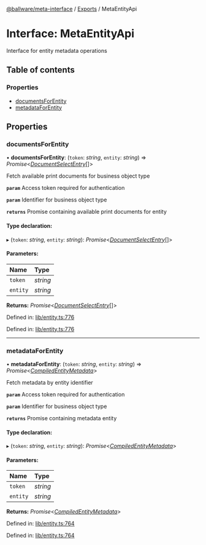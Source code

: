 [@ballware/meta-interface](../README.md) / [Exports](../modules.md) / MetaEntityApi

# Interface: MetaEntityApi

Interface for entity metadata operations

## Table of contents

### Properties

- [documentsForEntity](metaentityapi.md#documentsforentity)
- [metadataForEntity](metaentityapi.md#metadataforentity)

## Properties

### documentsForEntity

• **documentsForEntity**: (`token`: *string*, `entity`: *string*) => *Promise*<[*DocumentSelectEntry*](documentselectentry.md)[]\>

Fetch available print documents for business object type

**`param`** Access token required for authentication

**`param`** Identifier for business object type

**`returns`** Promise containing available print documents for entity

#### Type declaration:

▸ (`token`: *string*, `entity`: *string*): *Promise*<[*DocumentSelectEntry*](documentselectentry.md)[]\>

#### Parameters:

Name | Type |
:------ | :------ |
`token` | *string* |
`entity` | *string* |

**Returns:** *Promise*<[*DocumentSelectEntry*](documentselectentry.md)[]\>

Defined in: [lib/entity.ts:776](https://github.com/ballware/ballware-client/blob/c9efe3e/libs/meta-interface/src/lib/entity.ts#L776)

Defined in: [lib/entity.ts:776](https://github.com/ballware/ballware-client/blob/c9efe3e/libs/meta-interface/src/lib/entity.ts#L776)

___

### metadataForEntity

• **metadataForEntity**: (`token`: *string*, `entity`: *string*) => *Promise*<[*CompiledEntityMetadata*](compiledentitymetadata.md)\>

Fetch metadata by entity identifier

**`param`** Access token required for authentication

**`param`** Identifier for business object type

**`returns`** Promise containing metadata entity

#### Type declaration:

▸ (`token`: *string*, `entity`: *string*): *Promise*<[*CompiledEntityMetadata*](compiledentitymetadata.md)\>

#### Parameters:

Name | Type |
:------ | :------ |
`token` | *string* |
`entity` | *string* |

**Returns:** *Promise*<[*CompiledEntityMetadata*](compiledentitymetadata.md)\>

Defined in: [lib/entity.ts:764](https://github.com/ballware/ballware-client/blob/c9efe3e/libs/meta-interface/src/lib/entity.ts#L764)

Defined in: [lib/entity.ts:764](https://github.com/ballware/ballware-client/blob/c9efe3e/libs/meta-interface/src/lib/entity.ts#L764)
